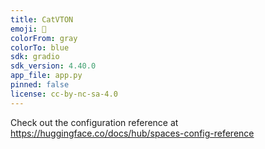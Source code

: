 ```yaml
---
title: CatVTON
emoji: 👀
colorFrom: gray
colorTo: blue
sdk: gradio
sdk_version: 4.40.0
app_file: app.py
pinned: false
license: cc-by-nc-sa-4.0
---
```


Check out the configuration reference at https://huggingface.co/docs/hub/spaces-config-reference
